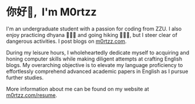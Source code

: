 # <Hello>你好👋, &nbsp;I'm M0rtzz</Hello>

I'm an undergraduate student with a passion for coding from ZZU. I also enjoy practicing dhyana 🧘🏻‍♂️ and going hiking 🚶🏻‍♂️, but I steer clear of dangerous activities. I post blogs on [m0rtzz.com](https://www.m0rtzz.com).

During my leisure hours, I wholeheartedly dedicate myself to acquiring and honing computer skills while making diligent attempts at crafting English blogs. My overarching objective is to elevate my language proficiency to effortlessly comprehend advanced academic papers in English as I pursue further studies.

More information about me can be found on my website at [m0rtzz.com/resume](https://www.m0rtzz.com/resume).
